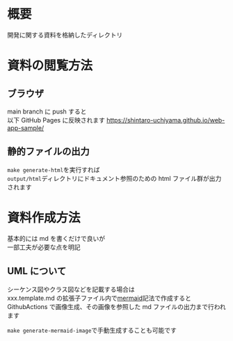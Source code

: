 # 概要

開発に関する資料を格納したディレクトリ

# 資料の閲覧方法

## ブラウザ

main branch に push すると  
以下 GitHub Pages に反映されます
https://shintaro-uchiyama.github.io/web-app-sample/

## 静的ファイルの出力

`make generate-html`を実行すれば  
`output/html`ディレクトリにドキュメント参照のための html ファイル群が出力されます

# 資料作成方法

基本的には md を書くだけで良いが  
一部工夫が必要な点を明記

## UML について

シーケンス図やクラス図などを記載する場合は  
xxx.template.md の拡張子ファイル内で[mermaid](https://mermaid-js.github.io/mermaid/#/)記法で作成すると  
GithubActions で画像生成、その画像を参照した md ファイルの出力まで行われます

`make generate-mermaid-image`で手動生成することも可能です
